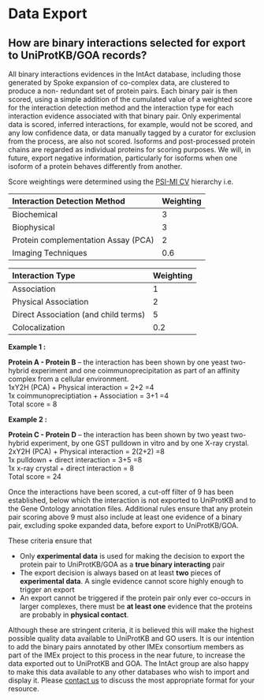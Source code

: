 # Data Export

## How are binary interactions selected for export to UniProtKB/GOA records?

All binary interactions evidences in the IntAct database, including those generated by Spoke expansion of co-complex data, are clustered to produce a non- redundant set of protein pairs. Each binary pair is then scored, using a simple addition of the cumulated value of a weighted score for the interaction detection method and the interaction type for each interaction evidence associated with that binary pair. Only experimental data is scored, inferred interactions, for example, would not be scored, and any low confidence data, or data manually tagged by a curator for exclusion from the process, are also not scored. Isoforms and post-processed protein chains are regarded as individual proteins for scoring purposes. We will, in future, export negative information, particularly for isoforms when one isoform of a protein behaves differently from another.

Score weightings were determined using the [PSI-MI CV](http://www.ebi.ac.uk/ontology-lookup/browse.do?ontName=MI) hierarchy i.e.

| Interaction Detection Method | Weighting |
| :--- | :--- |
| Biochemical | 3 |
| Biophysical | 3 |
| Protein complementation Assay \(PCA\) | 2 |
| Imaging Techniques | 0.6 |

| Interaction Type | Weighting |
| :--- | :--- |
| Association | 1 |
| Physical Association | 2 |
| Direct Association \(and child terms\) | 5 |
| Colocalization | 0.2 |

**Example 1 :**   
  
**Protein A - Protein B** – the interaction has been shown by one yeast two-hybrid experiment and one coimmunoprecipitation as part of an affinity complex from a cellular environment.   
1xY2H \(PCA\) + Physical interaction = 2+2 =4   
1x coimmunopreciptiation + Association = 3+1 =4   
Total score = 8

**Example 2 :**   
  
**Protein C - Protein D** – the interaction has been shown by two yeast two-hybrid experiment, by one GST pulldown in vitro and by one X-ray crystal.   
2xY2H \(PCA\) + Physical interaction = 2\(2+2\) =8   
1x pulldown + direct interaction = 3+5 =8   
1x x-ray crystal + direct interaction = 8   
Total score = 24

Once the interactions have been scored, a cut-off filter of 9 has been established, below which the interaction is not exported to UniProtKB and to the Gene Ontology annotation files. Additional rules ensure that any protein pair scoring above 9 must also include at least one evidence of a binary pair, excluding spoke expanded data, before export to UniProtKB/GOA.

These criteria ensure that

* Only **experimental data** is used for making the decision to export the protein pair to UniProtKB/GOA as a **true binary interacting** pair
* The export decision is always based on at least **two** pieces of **experimental data**. A single evidence cannot score highly enough to trigger an export
* An export cannot be triggered if the protein pair only ever co-occurs in larger complexes, there must be **at least one** evidence that the proteins are probably in **physical contact**.

Although these are stringent criteria, it is believed this will make the highest possible quality data available to UniProtKB and GO users. It is our intention to add the binary pairs annotated by other IMEx consortium members as part of the IMEx project to this process in the near future, to increase the data exported out to UniProtKB and GOA. The IntAct group are also happy to make this data available to any other databases who wish to import and display it. Please [contact us](https://www.ebi.ac.uk/support/intact) to discuss the most appropriate format for your resource.
